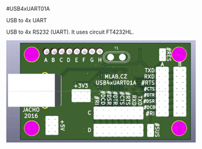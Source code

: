 <!--- PrjInfo ---> <!--- Please remove this line after manually editing --->
<!--- 00a56be08b96043df9e37d6aff7b6990 --->
<!--- Created:20170112-18:22: ---> 
<!--- Author:Mlab: ---> 
<!--- AuthorEmail:mlab@mlab.cz: ---> 
<!--- Tags:imported: ---> 
<!--- Ust:[End: ---> 
<!--- Name:USB4xUART01A: --->
#USB4xUART01A 
<!--- LongName --->
USB to 4x UART
<!--- ELongName ---> 

<!--- Lead --->
USB to 4x RS232 (UART). It uses circuit FT4232HL.
<!--- ELead ---> 

![LeadImg](USB4xUART01A_Top_Small.jpg) 


​
​
<!--- Description --->
<!--- EDescription --->
<!--- Content --->
<!--- EContent --->
            